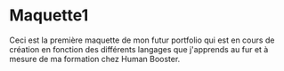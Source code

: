 # Maquette1

Ceci est la première maquette de mon futur portfolio qui est en cours de création en fonction des différents langages que j'apprends au fur et à mesure de ma formation chez Human Booster.
